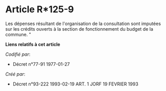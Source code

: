 # Article R*125-9

Les dépenses résultant de l'organisation de la consultation sont imputées sur les crédits ouverts à la section de
fonctionnement du budget de la commune. "

**Liens relatifs à cet article**

_Codifié par_:

  - Décret n°77-91 1977-01-27

_Créé par_:

  - Décret n°93-222 1993-02-19 ART. 1 JORF 19 FEVRIER 1993
